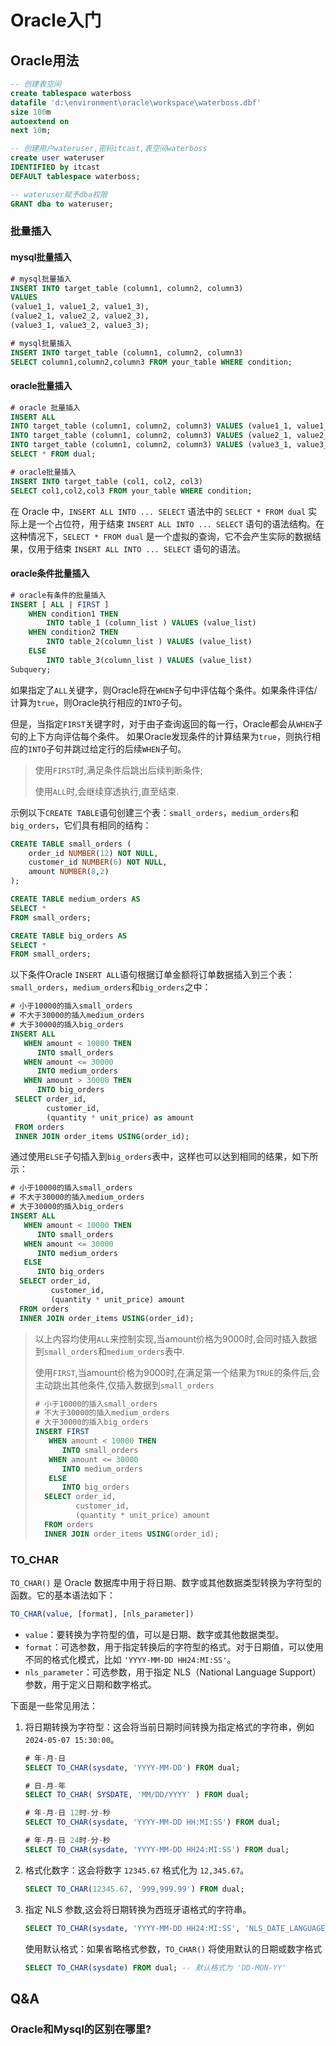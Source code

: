 # Oracle入门

## Oracle用法

```sql
-- 创建表空间
create tablespace waterboss
datafile 'd:\environment\oracle\workspace\waterboss.dbf'
size 100m
autoextend on
next 10m;

-- 创建用户wateruser,密码itcast,表空间waterboss
create user wateruser
IDENTIFIED by itcast
DEFAULT tablespace waterboss;

-- wateruser赋予dba权限
GRANT dba to wateruser;
```

### 批量插入

#### mysql批量插入

```sql
# mysql批量插入
INSERT INTO target_table (column1, column2, column3)
VALUES
(value1_1, value1_2, value1_3),
(value2_1, value2_2, value2_3),
(value3_1, value3_2, value3_3);

# mysql批量插入
INSERT INTO target_table (column1, column2, column3)
SELECT column1,column2,column3 FROM your_table WHERE condition;
```

#### oracle批量插入

```sql
# oracle 批量插入
INSERT ALL
INTO target_table (column1, column2, column3) VALUES (value1_1, value1_2, value1_3)
INTO target_table (column1, column2, column3) VALUES (value2_1, value2_2, value2_3)
INTO target_table (column1, column2, column3) VALUES (value3_1, value3_2, value3_3)
SELECT * FROM dual;

# oracle批量插入
INSERT INTO target_table (col1, col2, col3)
SELECT col1,col2,col3 FROM your_table WHERE condition;
```

在 Oracle 中，`INSERT ALL INTO ... SELECT` 语法中的 `SELECT * FROM dual` 实际上是一个占位符，用于结束 `INSERT ALL INTO ... SELECT` 语句的语法结构。在这种情况下，`SELECT * FROM dual` 是一个虚拟的查询，它不会产生实际的数据结果，仅用于结束 `INSERT ALL INTO ... SELECT` 语句的语法。

#### oracle条件批量插入

```sql
# oracle有条件的批量插入
INSERT [ ALL | FIRST ]
    WHEN condition1 THEN
        INTO table_1 (column_list ) VALUES (value_list)
    WHEN condition2 THEN 
        INTO table_2(column_list ) VALUES (value_list)
    ELSE
        INTO table_3(column_list ) VALUES (value_list)
Subquery;
```

如果指定了`ALL`关键字，则Oracle将在`WHEN`子句中评估每个条件。如果条件评估/计算为`true`，则Oracle执行相应的`INTO`子句。

但是，当指定`FIRST`关键字时，对于由子查询返回的每一行，Oracle都会从`WHEN`子句的上下方向评估每个条件。 如果Oracle发现条件的计算结果为`true`，则执行相应的`INTO`子句并跳过给定行的后续`WHEN`子句。

> 使用`FIRST`时,满足条件后跳出后续判断条件;
>
> 使用`ALL`时,会继续穿透执行,直至结束.

示例以下`CREATE TABLE`语句创建三个表：`small_orders`，`medium_orders`和`big_orders`，它们具有相同的结构：

```sql
CREATE TABLE small_orders (
    order_id NUMBER(12) NOT NULL,
    customer_id NUMBER(6) NOT NULL,
    amount NUMBER(8,2) 
);

CREATE TABLE medium_orders AS
SELECT *
FROM small_orders;

CREATE TABLE big_orders AS
SELECT *
FROM small_orders;
```

以下条件Oracle `INSERT ALL`语句根据订单金额将订单数据插入到三个表：`small_orders`，`medium_orders`和`big_orders`之中：

```sql
# 小于10000的插入small_orders
# 不大于30000的插入medium_orders
# 大于30000的插入big_orders
INSERT ALL
   WHEN amount < 10000 THEN
      INTO small_orders
   WHEN amount <= 30000
      INTO medium_orders
   WHEN amount > 30000 THEN
      INTO big_orders
 SELECT order_id,
        customer_id,
        (quantity * unit_price) as amount
 FROM orders
 INNER JOIN order_items USING(order_id);

```

通过使用`ELSE`子句插入到`big_orders`表中，这样也可以达到相同的结果，如下所示：

```sql
# 小于10000的插入small_orders
# 不大于30000的插入medium_orders
# 大于30000的插入big_orders
INSERT ALL
   WHEN amount < 10000 THEN
      INTO small_orders
   WHEN amount <= 30000
      INTO medium_orders
   ELSE
      INTO big_orders
  SELECT order_id,
         customer_id,
         (quantity * unit_price) amount
  FROM orders
  INNER JOIN order_items USING(order_id);
```

> 以上内容均使用`ALL`来控制实现,当amount价格为9000时,会同时插入数据到`small_orders`和`medium_orders`表中.
>
> 使用`FIRST`,当amount价格为9000时,在满足第一个结果为`TRUE`的条件后,会主动跳出其他条件,仅插入数据到`small_orders`
>
> ```sql
> # 小于10000的插入small_orders
> # 不大于30000的插入medium_orders
> # 大于30000的插入big_orders
> INSERT FIRST
>    WHEN amount < 10000 THEN
>       INTO small_orders
>    WHEN amount <= 30000
>       INTO medium_orders
>    ELSE
>       INTO big_orders
>   SELECT order_id,
>          customer_id,
>          (quantity * unit_price) amount
>   FROM orders
>   INNER JOIN order_items USING(order_id);
> ```

### TO_CHAR

`TO_CHAR()` 是 Oracle 数据库中用于将日期、数字或其他数据类型转换为字符型的函数。它的基本语法如下：

```sql
TO_CHAR(value, [format], [nls_parameter])
```

- `value`：要转换为字符型的值，可以是日期、数字或其他数据类型。
- `format`：可选参数，用于指定转换后的字符型的格式。对于日期值，可以使用不同的格式化模式，比如 `'YYYY-MM-DD HH24:MI:SS'`。
- `nls_parameter`：可选参数，用于指定 NLS（National Language Support）参数，用于定义日期和数字格式。

下面是一些常见用法：

1. 将日期转换为字符型：这会将当前日期时间转换为指定格式的字符串，例如 `2024-05-07 15:30:00`。
   ```sql
   # 年-月-日
   SELECT TO_CHAR(sysdate, 'YYYY-MM-DD') FROM dual;
   
   # 日-月-年
   SELECT TO_CHAR( SYSDATE, 'MM/DD/YYYY' ) FROM dual;
   
   # 年-月-日 12时-分-秒
   SELECT TO_CHAR(sysdate, 'YYYY-MM-DD HH:MI:SS') FROM dual;
   
   # 年-月-日 24时-分-秒
   SELECT TO_CHAR(sysdate, 'YYYY-MM-DD HH24:MI:SS') FROM dual;
   
   ```

2. 格式化数字：这会将数字 `12345.67` 格式化为 `12,345.67`。
   ```sql
   SELECT TO_CHAR(12345.67, '999,999.99') FROM dual;
   ```

3. 指定 NLS 参数,这会将日期转换为西班牙语格式的字符串。
   ```sql
   SELECT TO_CHAR(sysdate, 'YYYY-MM-DD HH24:MI:SS', 'NLS_DATE_LANGUAGE = Spanish') FROM dual;
   ```

   使用默认格式：如果省略格式参数，`TO_CHAR()` 将使用默认的日期或数字格式

   ```sql
   SELECT TO_CHAR(sysdate) FROM dual; -- 默认格式为 'DD-MON-YY'
   ```





## Q&A

### Oracle和Mysql的区别在哪里?
